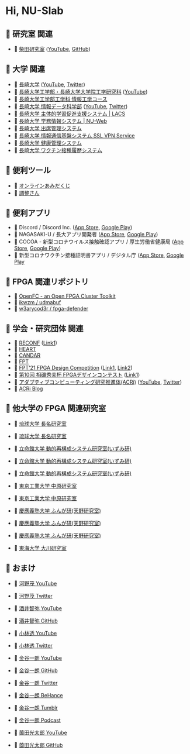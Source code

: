 # Hi, NU-Slab

## 📌 研究室 関連

+ 🔗 [柴田研究室](http://slab.cis.nagasaki-u.ac.jp/)
  ([YouTube](https://www.youtube.com/channel/UCpryYG30B-3W4KIk7xDqjNg/),
   [GitHub](https://github.com/nu-slab/))


## 📌 大学 関連

+ 🔗 [長崎大学](https://www.nagasaki-u.ac.jp/)
  ([YouTube](https://www.youtube.com/user/NagasakiUniv),
   [Twitter](https://twitter.com/NU_kouhou))
+ 🔗 [長崎大学工学部・長崎大学大学院工学研究科](http://www.eng.nagasaki-u.ac.jp)
  ([YouTube](https://www.youtube.com/channel/UCO_xpbwdZi_leI-k_Kjd6Rg))
+ 🔗 [長崎大学工学部工学科 情報工学コース](https://www.cis.nagasaki-u.ac.jp/program/contents/index.html)
+ 🔗 [長崎大学 情報データ科学部](https://www.idsci.nagasaki-u.ac.jp/)
  ([YouTube](https://www.youtube.com/channel/UCb32qH4nu-Z9K_jVYCZVdjA),
   [Twitter](https://twitter.com/itrecurnagasaki))
+ 🔗 [長崎大学 主体的学習促進支援システム | LACS](https://lacs.nagasaki-u.ac.jp/)
+ 🔗 [長崎大学 学務情報システム | NU-Web](https://nuweb.nagasaki-u.ac.jp/)
+ 🔗 [長崎大学 出席管理システム](https://attend.nagasaki-u.ac.jp/)
+ 🔗 [長崎大学 情報通信基盤システム SSL VPN Service](https://v-conn.nagasaki-u.ac.jp/)
+ 🔗 [長崎大学 健康管理システム](https://hms.hc.nagasaki-u.ac.jp/)
+ 🔗 [長崎大学 ワクチン接種履歴システム](https://vhs.hc.nagasaki-u.ac.jp/)


## 📌 便利ツール

+ 🔗 [オンラインあみだくじ](https://xn--l8j0c9d.com/)
+ 🔗 [調整さん](https://chouseisan.com/)


## 📌 便利アプリ

+ 🔗 Discord / Discord Inc.
  ([App Store](https://apps.apple.com/jp/app/id985746746),
   [Google Play](https://play.google.com/store/apps/details?id=com.discord))
+ 🔗 NAGASAKI-U / 長大アプリ開発者
  ([App Store](https://apps.apple.com/jp/app/nagasaki-u/id1544014061),
   [Google Play](https://play.google.com/store/apps/details?id=jp.ac.nagasakiu.chodaiapp))
+ 🔗 COCOA - 新型コロナウイルス接触確認アプリ / 厚生労働省健康局
  ([App Store](https://apps.apple.com/jp/app/id1516764458),
   [Google Play](https://play.google.com/store/apps/details?id=jp.go.mhlw.covid19radar))
+ 🔗 新型コロナワクチン接種証明書アプリ / デジタル庁
  ([App Store](https://apps.apple.com/jp/app/id1593815264),
   [Google Play](https://play.google.com/store/apps/details?id=jp.go.digital.vrs.vpa)


## 📌 FPGA 関連リポジトリ

+ 🔗 [OpenFC - an Open FPGA Cluster Toolkit](https://lut.eee.u-ryukyu.ac.jp/openfc/)
+ 🔗 [ikwzm / udmabuf](https://github.com/ikwzm/udmabuf)
+ 🔗 [w3arycod3r / fpga-defender](https://github.com/w3arycod3r/fpga-defender)


## 📌 学会・研究団体 関連

+ 🔗 [RECONF](https://www.ieice.org/~reconf/)
    ([Link1](https://www.am.ics.keio.ac.jp/reconf/))
+ 🔗 [HEART](http://www.cs.tsukuba.ac.jp/~yoshiki/HEART/)
+ 🔗 [CANDAR](https://is-candar.org/)
+ 🔗 [FPT](http://www.icfpt.org/)
+ 🔗 [FPT'21 FPGA Design Competition](https://wp.rs.cs.okayama-u.ac.jp/design-contest-fpt2021/)
    ([Link1](https://parallel.auckland.ac.nz/fpt21/),
     [Link2](https://wwp.shizuoka.ac.jp/fpt-design-contest/ftp2x/))
+ 🔗 [第10回 相磯秀夫杯 FPGAデザインコンテスト](https://wp.rs.cs.okayama-u.ac.jp/design-contest-aiso10/)
    ([Link1](https://wwp.shizuoka.ac.jp/fpt-design-contest/aiso10/))
+ 🔗 [アダプティブコンピューティング研究推進体(ACRi)](https://www.acri.c.titech.ac.jp/wp/)
    ([YouTube](https://www.youtube.com/channel/UCL15_5A9JKcVrmFUcMto6-Q),
    [Twitter](https://twitter.com/kise_acri))
+ 🔗 [ACRi Blog](https://www.acri.c.titech.ac.jp/wordpress/)


## 📌 他大学の FPGA 関連研究室

+ 🔗 [琉球大学 長名研究室](http://mux.eee.u-ryukyu.ac.jp/projects.html.ja)
+ 🔗 [琉球大学 長名研究室](https://twitter.com/debugordie)

+ 🔗 [立命館大学 動的再構成システム研究室(いずみ研)](http://www.ritsumei.ac.jp/se/re/izumilab/)
+ 🔗 [立命館大学 動的再構成システム研究室(いずみ研)](https://twitter.com/izumitomonori)
+ 🔗 [立命館大学 動的再構成システム研究室(いずみ研)](https://www.youtube.com/channel/UCi6M9zxJZTX-NXIkA8-kMLw)

+ 🔗 [東京工業大学 中原研究室](http://naklab.wpblog.jp/)
+ 🔗 [東京工業大学 中原研究室](https://twitter.com/HirokiNakahara5)

+ 🔗 [慶應義塾大学 ふんが研(天野研究室)](https://www.am.ics.keio.ac.jp/b3web/)
+ 🔗 [慶應義塾大学 ふんが研(天野研究室)](https://www.am.ics.keio.ac.jp/wp/)
+ 🔗 [慶應義塾大学 ふんが研(天野研究室)](https://twitter.com/hungalab)

+ 🔗 [東海大学 大川研究室](https://sites.google.com/view/ohkawalab)


## 📌 おまけ

+ 🔗 [河野茂 YouTube](https://www.youtube.com/channel/UCye1weqCkLbKtwmbBIXhD7A)
+ 🔗 [河野茂 Twitter](https://twitter.com/ShigeruKohno)

+ 🔗 [酒井智弥 YouTube](https://www.youtube.com/playlist?list=PLqcsCBw9njgBZDP-VsYt6hjROK8mhrmOa)
+ 🔗 [酒井智弥 GitHub](https://github.com/tsakailab)

+ 🔗 [小林透 YouTube](https://www.youtube.com/user/kluger2toto)
+ 🔗 [小林透 Twitter](https://twitter.com/intellirobo)

+ 🔗 [金谷一朗 YouTube](https://www.youtube.com/c/kanayafrica)
+ 🔗 [金谷一朗 GitHub](https://github.com/kanaya)
+ 🔗 [金谷一朗 Twitter](https://twitter.com/kanaya)
+ 🔗 [金谷一朗 BeHance](https://www.behance.net/kanaya)
+ 🔗 [金谷一朗 Tumblr](https://madlab.tumblr.com/)
+ 🔗 [金谷一朗 Podcast](https://www.steam.fm/)

+ 🔗 [薗田光太郎 YouTube](https://youtube.com/c/KotaroSonoda)
+ 🔗 [薗田光太郎 GitHub](https://github.com/helmenov)

